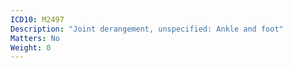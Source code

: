 ```yaml
---
ICD10: M2497
Description: "Joint derangement, unspecified: Ankle and foot"
Matters: No
Weight: 0
---
```

